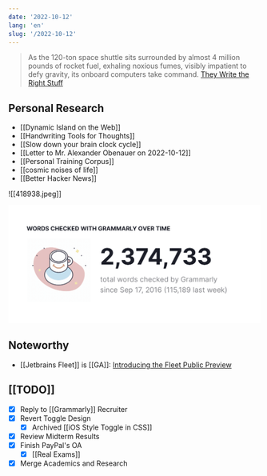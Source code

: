 ```yaml
---
date: '2022-10-12'
lang: 'en'
slug: '/2022-10-12'
---
```


> As the 120-ton space shuttle sits surrounded by almost 4 million pounds of rocket fuel, exhaling noxious fumes, visibly impatient to defy gravity, its onboard computers take command. [They Write the Right Stuff](https://www.fastcompany.com/28121/they-write-right-stuff)

## Personal Research

- [[Dynamic Island on the Web]]
- [[Handwriting Tools for Thoughts]]
- [[Slow down your brain clock cycle]]
- [[Letter to Mr. Alexander Obenauer on 2022-10-12]]
- [[Personal Training Corpus]]
- [[cosmic noises of life]]
- [[Better Hacker News]]

![[418938.jpeg]]

![My Grammarly Stat as of Oct 10, 2022](../Assets/A0AC57.png)

## Noteworthy

- [[Jetbrains Fleet]] is [[GA]]: [Introducing the Fleet Public Preview](https://blog.jetbrains.com/fleet/2022/10/introducing-the-fleet-public-preview)

## [[TODO]]

- [x] Reply to [[Grammarly]] Recruiter
- [x] Revert Toggle Design
  - [x] Archived [[iOS Style Toggle in CSS]]
- [x] Review Midterm Results
- [x] Finish PayPal's OA
  - [x] [[Real Exams]]
- [x] Merge Academics and Research
